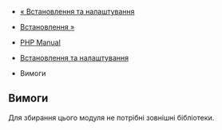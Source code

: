 - [« Встановлення та налаштування](math.setup.md)
- [Встановлення »](math.installation.md)

- [PHP Manual](index.md)
- [Встановлення та налаштування](math.setup.md)
- Вимоги

## Вимоги

Для збирання цього модуля не потрібні зовнішні бібліотеки.
